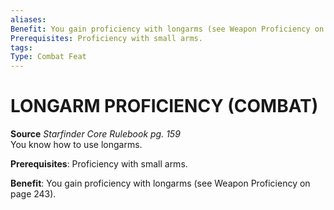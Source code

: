 ```yaml
---
aliases: 
Benefit: You gain proficiency with longarms (see Weapon Proficiency on page 243).
Prerequisites: Proficiency with small arms.
tags: 
Type: Combat Feat
---
```

# LONGARM PROFICIENCY (COMBAT)
**Source** _Starfinder Core Rulebook pg. 159_  
You know how to use longarms.

**Prerequisites**: Proficiency with small arms.

**Benefit**: You gain proficiency with longarms (see Weapon Proficiency on page 243).